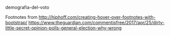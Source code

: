 demografia-del-voto

Footnotes from http://hiphoff.com/creating-hover-over-footnotes-with-bootstrap/
https://www.theguardian.com/commentisfree/2017/apr/25/dirty-little-secret-opinion-polls-general-election-why-wrong